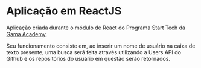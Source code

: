 # Aplicação em ReactJS

Aplicação criada durante o módulo de React do Programa Start Tech da [Gama Academy](https://www.gama.academy/).

Seu funcionamento consiste em, ao inserir um nome de usuário na caixa de texto presente, uma busca será feita através utilizando a Users API do Github e os repositórios do usuário em questão serão retornados.
